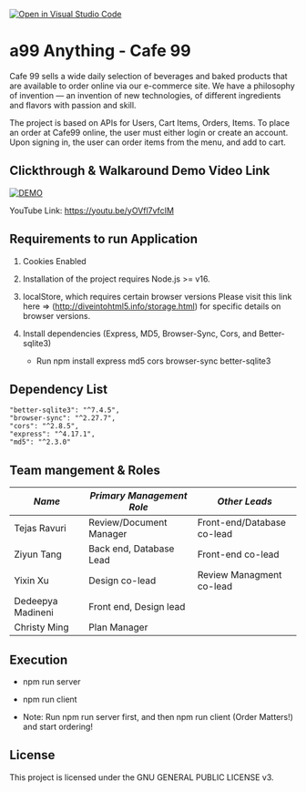 [![Open in Visual Studio Code](https://classroom.github.com/assets/open-in-vscode-f059dc9a6f8d3a56e377f745f24479a46679e63a5d9fe6f495e02850cd0d8118.svg)](https://classroom.github.com/online_ide?assignment_repo_id=6368810&assignment_repo_type=AssignmentRepo)
# a99 Anything - Cafe 99

Cafe 99 sells a wide daily selection of beverages and baked products that are available to order online via our e-commerce site. We have a philosophy of invention — an invention of new technologies, of different ingredients and flavors with passion and skill.

The project is based on APIs for Users, Cart Items, Orders, Items. To place an order at Cafe99 online, the user must either login or create an account. Upon signing in, the user can order items from the menu, and add to cart.


## Clickthrough & Walkaround Demo Video Link
[![DEMO](https://img.youtube.com/vi/yOVfl7vfcIM/0.jpg)](https://www.youtube.com/watch?v=yOVfl7vfcIM)

YouTube Link: https://youtu.be/yOVfl7vfcIM

## Requirements to run Application

1. Cookies Enabled

2. Installation of the project requires Node.js >= v16.

3. localStore, which requires certain browser versions
    Please visit this link here => (http://diveintohtml5.info/storage.html) for specific details on browser versions.

4. Install dependencies (Express, MD5, Browser-Sync, Cors, and Better-sqlite3)
    -  Run npm install express md5 cors browser-sync better-sqlite3


## Dependency List

    "better-sqlite3": "^7.4.5",
    "browser-sync": "^2.27.7",
    "cors": "^2.8.5",
    "express": "^4.17.1",
    "md5": "^2.3.0"


## Team mangement & Roles

| *Name*           | *Primary Management Role*          | *Other Leads*                |
|------------------|------------------------------------|------------------------------|
| Tejas Ravuri     | Review/Document Manager            | Front-end/Database co-lead   |
| Ziyun Tang       | Back end, Database Lead            | Front-end co-lead            |
| Yixin Xu         | Design co-lead                     | Review Managment co-lead     |
| Dedeepya Madineni| Front end, Design lead             |                              |
| Christy Ming     | Plan Manager                       |                              |


## Execution
- npm run server
- npm run client

- Note: Run npm run server first, and then npm run client (Order Matters!) and start ordering!

## License
This project is licensed under the GNU GENERAL PUBLIC LICENSE v3.

